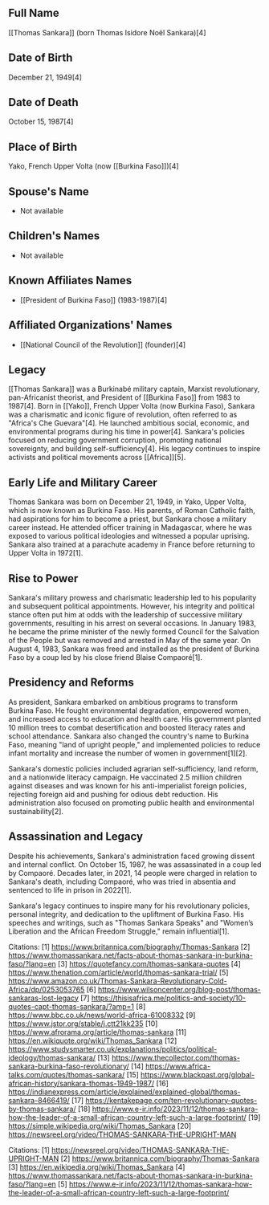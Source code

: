 ## Full Name
[[Thomas Sankara]] (born Thomas Isidore Noël Sankara)[4]

## Date of Birth
December 21, 1949[4]

## Date of Death
October 15, 1987[4]

## Place of Birth
Yako, French Upper Volta (now [[Burkina Faso]])[4]

## Spouse's Name
- Not available

## Children's Names
- Not available

## Known Affiliates Names
- [[President of Burkina Faso]] (1983-1987)[4]

## Affiliated Organizations' Names
- [[National Council of the Revolution]] (founder)[4]

## Legacy
[[Thomas Sankara]] was a Burkinabé military captain, Marxist revolutionary, pan-Africanist theorist, and President of [[Burkina Faso]] from 1983 to 1987[4]. Born in [[Yako]], French Upper Volta (now Burkina Faso), Sankara was a charismatic and iconic figure of revolution, often referred to as "Africa's Che Guevara"[4]. He launched ambitious social, economic, and environmental programs during his time in power[4]. Sankara's policies focused on reducing government corruption, promoting national sovereignty, and building self-sufficiency[4]. His legacy continues to inspire activists and political movements across [[Africa]][5].

## Early Life and Military Career

Thomas Sankara was born on December 21, 1949, in Yako, Upper Volta, which is now known as Burkina Faso. His parents, of Roman Catholic faith, had aspirations for him to become a priest, but Sankara chose a military career instead. He attended officer training in Madagascar, where he was exposed to various political ideologies and witnessed a popular uprising. Sankara also trained at a parachute academy in France before returning to Upper Volta in 1972[1].

## Rise to Power

Sankara's military prowess and charismatic leadership led to his popularity and subsequent political appointments. However, his integrity and political stance often put him at odds with the leadership of successive military governments, resulting in his arrest on several occasions. In January 1983, he became the prime minister of the newly formed Council for the Salvation of the People but was removed and arrested in May of the same year. On August 4, 1983, Sankara was freed and installed as the president of Burkina Faso by a coup led by his close friend Blaise Compaoré[1].

## Presidency and Reforms

As president, Sankara embarked on ambitious programs to transform Burkina Faso. He fought environmental degradation, empowered women, and increased access to education and health care. His government planted 10 million trees to combat desertification and boosted literacy rates and school attendance. Sankara also changed the country's name to Burkina Faso, meaning "land of upright people," and implemented policies to reduce infant mortality and increase the number of women in government[1][2].

Sankara's domestic policies included agrarian self-sufficiency, land reform, and a nationwide literacy campaign. He vaccinated 2.5 million children against diseases and was known for his anti-imperialist foreign policies, rejecting foreign aid and pushing for odious debt reduction. His administration also focused on promoting public health and environmental sustainability[2].

## Assassination and Legacy

Despite his achievements, Sankara's administration faced growing dissent and internal conflict. On October 15, 1987, he was assassinated in a coup led by Compaoré. Decades later, in 2021, 14 people were charged in relation to Sankara's death, including Compaoré, who was tried in absentia and sentenced to life in prison in 2022[1].

Sankara's legacy continues to inspire many for his revolutionary policies, personal integrity, and dedication to the upliftment of Burkina Faso. His speeches and writings, such as "Thomas Sankara Speaks" and "Women’s Liberation and the African Freedom Struggle," remain influential[1].


Citations:
[1] https://www.britannica.com/biography/Thomas-Sankara
[2] https://www.thomassankara.net/facts-about-thomas-sankara-in-burkina-faso/?lang=en
[3] https://quotefancy.com/thomas-sankara-quotes
[4] https://www.thenation.com/article/world/thomas-sankara-trial/
[5] https://www.amazon.co.uk/Thomas-Sankara-Revolutionary-Cold-Africa/dp/0253053765
[6] https://www.wilsoncenter.org/blog-post/thomas-sankaras-lost-legacy
[7] https://thisisafrica.me/politics-and-society/10-quotes-capt-thomas-sankara/?amp=1
[8] https://www.bbc.co.uk/news/world-africa-61008332
[9] https://www.jstor.org/stable/j.ctt21kk235
[10] https://www.afrorama.org/article/thomas-sankara
[11] https://en.wikiquote.org/wiki/Thomas_Sankara
[12] https://www.studysmarter.co.uk/explanations/politics/political-ideology/thomas-sankara/
[13] https://www.thecollector.com/thomas-sankara-burkina-faso-revolutionary/
[14] https://www.africa-talks.com/quotes/thomas-sankara/
[15] https://www.blackpast.org/global-african-history/sankara-thomas-1949-1987/
[16] https://indianexpress.com/article/explained/explained-global/thomas-sankara-8466419/
[17] https://kentakepage.com/ten-revolutionary-quotes-by-thomas-sankara/
[18] https://www.e-ir.info/2023/11/12/thomas-sankara-how-the-leader-of-a-small-african-country-left-such-a-large-footprint/
[19] https://simple.wikipedia.org/wiki/Thomas_Sankara
[20] https://newsreel.org/video/THOMAS-SANKARA-THE-UPRIGHT-MAN

Citations:
[1] https://newsreel.org/video/THOMAS-SANKARA-THE-UPRIGHT-MAN
[2] https://www.britannica.com/biography/Thomas-Sankara
[3] https://en.wikipedia.org/wiki/Thomas_Sankara
[4] https://www.thomassankara.net/facts-about-thomas-sankara-in-burkina-faso/?lang=en
[5] https://www.e-ir.info/2023/11/12/thomas-sankara-how-the-leader-of-a-small-african-country-left-such-a-large-footprint/